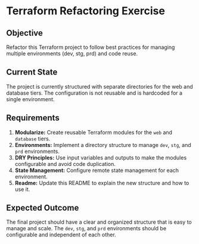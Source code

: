 
# Terraform Refactoring Exercise

## Objective

Refactor this Terraform project to follow best practices for managing multiple environments (dev, stg, prd) and code reuse.

## Current State

The project is currently structured with separate directories for the web and database tiers. The configuration is not reusable and is hardcoded for a single environment.

## Requirements

1.  **Modularize:** Create reusable Terraform modules for the `web` and `database` tiers.
2.  **Environments:** Implement a directory structure to manage `dev`, `stg`, and `prd` environments.
3.  **DRY Principles:** Use input variables and outputs to make the modules configurable and avoid code duplication.
4.  **State Management:** Configure remote state management for each environment.
5.  **Readme:** Update this README to explain the new structure and how to use it.

## Expected Outcome

The final project should have a clear and organized structure that is easy to manage and scale. The `dev`, `stg`, and `prd` environments should be configurable and independent of each other.
